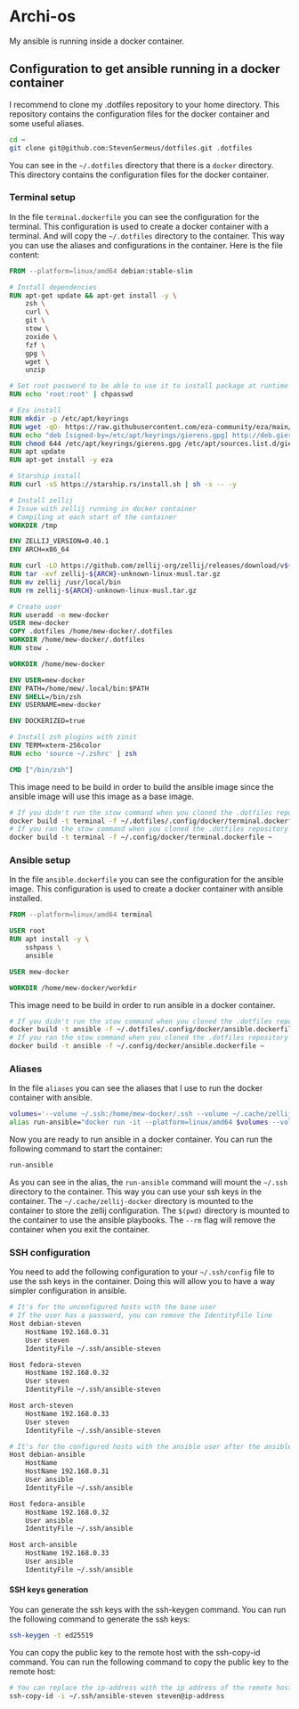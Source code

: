 # Archi-os

My ansible is running inside a docker container.

## Configuration to get ansible running in a docker container

I recommend to clone my .dotfiles repository to your home directory. This repository contains the configuration files for the docker container and some useful aliases.

```bash
cd ~
git clone git@github.com:StevenSermeus/dotfiles.git .dotfiles
```

You can see in the `~/.dotfiles` directory that there is a `docker` directory. This directory contains the configuration files for the docker container.

### Terminal setup

In the file `terminal.dockerfile` you can see the configuration for the terminal. This configuration is used to create a docker container with a terminal. And will copy the `~/.dotfiles` directory to the container. This way you can use the aliases and configurations in the container. Here is the file content:

```dockerfile
FROM --platform=linux/amd64 debian:stable-slim

# Install dependencies
RUN apt-get update && apt-get install -y \
    zsh \
    curl \
    git \
    stow \
    zoxide \
    fzf \
    gpg \
    wget \
    unzip

# Set root password to be able to use it to install package at runtime
RUN echo 'root:root' | chpasswd

# Eza install
RUN mkdir -p /etc/apt/keyrings
RUN wget -qO- https://raw.githubusercontent.com/eza-community/eza/main/deb.asc | gpg --dearmor -o /etc/apt/keyrings/gierens.gpg
RUN echo "deb [signed-by=/etc/apt/keyrings/gierens.gpg] http://deb.gierens.de stable main" | tee /etc/apt/sources.list.d/gierens.list
RUN chmod 644 /etc/apt/keyrings/gierens.gpg /etc/apt/sources.list.d/gierens.list
RUN apt update
RUN apt-get install -y eza

# Starship install
RUN curl -sS https://starship.rs/install.sh | sh -s -- -y

# Install zellij
# Issue with zellij running in docker container
# Compiling at each start of the container
WORKDIR /tmp

ENV ZELLIJ_VERSION=0.40.1
ENV ARCH=x86_64

RUN curl -LO https://github.com/zellij-org/zellij/releases/download/v${ZELLIJ_VERSION}/zellij-${ARCH}-unknown-linux-musl.tar.gz
RUN tar -xvf zellij-${ARCH}-unknown-linux-musl.tar.gz
RUN mv zellij /usr/local/bin
RUN rm zellij-${ARCH}-unknown-linux-musl.tar.gz

# Create user
RUN useradd -m mew-docker
USER mew-docker
COPY .dotfiles /home/mew-docker/.dotfiles
WORKDIR /home/mew-docker/.dotfiles
RUN stow .

WORKDIR /home/mew-docker

ENV USER=mew-docker
ENV PATH=/home/mew/.local/bin:$PATH
ENV SHELL=/bin/zsh
ENV USERNAME=mew-docker

ENV DOCKERIZED=true

# Install zsh plugins with zinit
ENV TERM=xterm-256color
RUN echo 'source ~/.zshrc' | zsh

CMD ["/bin/zsh"]
```

This image need to be build in order to build the ansible image since the ansible image will use this image as a base image.

```bash
# If you didn't run the stow command when you cloned the .dotfiles repository
docker build -t terminal -f ~/.dotfiles/.config/docker/terminal.dockerfile ~
# If you ran the stow command when you cloned the .dotfiles repository
docker build -t terminal -f ~/.config/docker/terminal.dockerfile ~
```

### Ansible setup

In the file `ansible.dockerfile` you can see the configuration for the ansible image. This configuration is used to create a docker container with ansible installed.

```dockerfile
FROM --platform=linux/amd64 terminal

USER root
RUN apt install -y \
    sshpass \
    ansible

USER mew-docker

WORKDIR /home/mew-docker/workdir
```

This image need to be build in order to run ansible in a docker container.

```bash
# If you didn't run the stow command when you cloned the .dotfiles repository
docker build -t ansible -f ~/.dotfiles/.config/docker/ansible.dockerfile ~
# If you ran the stow command when you cloned the .dotfiles repository
docker build -t ansible -f ~/.config/docker/ansible.dockerfile ~
```

### Aliases

In the file `aliases` you can see the aliases that I use to run the docker container with ansible.

```bash
volumes='--volume ~/.ssh:/home/mew-docker/.ssh --volume ~/.cache/zellij-docker:/home/mew-docker/.cache'
alias run-ansible="docker run -it --platform=linux/amd64 $volumes --volume $(pwd):/home/mew-docker/workdir --rm --name ansible ansible"
```

Now you are ready to run ansible in a docker container. You can run the following command to start the container:

```bash
run-ansible
```

As you can see in the alias, the `run-ansible` command will mount the `~/.ssh` directory to the container. This way you can use your ssh keys in the container. The `~/.cache/zellij-docker` directory is mounted to the container to store the zellij configuration. The `$(pwd)` directory is mounted to the container to use the ansible playbooks. The `--rm` flag will remove the container when you exit the container.

### SSH configuration

You need to add the following configuration to your `~/.ssh/config` file to use the ssh keys in the container. Doing this will allow you to have a way simpler configuration in ansible.

```bash
# It's for the unconfigured hosts with the base user
# If the user has a password, you can remove the IdentityFile line
Host debian-steven
    HostName 192.168.0.31
    User steven
    IdentityFile ~/.ssh/ansible-steven

Host fedora-steven
    HostName 192.168.0.32
    User steven
    IdentityFile ~/.ssh/ansible-steven

Host arch-steven
    HostName 192.168.0.33
    User steven
    IdentityFile ~/.ssh/ansible-steven

# It's for the configured hosts with the ansible user after the ansible bootstrap
Host debian-ansible
    HostName
    HostName 192.168.0.31
    User ansible
    IdentityFile ~/.ssh/ansible

Host fedora-ansible
    HostName 192.168.0.32
    User ansible
    IdentityFile ~/.ssh/ansible

Host arch-ansible
    HostName 192.168.0.33
    User ansible
    IdentityFile ~/.ssh/ansible
```

#### SSH keys generation

You can generate the ssh keys with the ssh-keygen command. You can run the following command to generate the ssh keys:

```bash
ssh-keygen -t ed25519
```

You can copy the public key to the remote host with the ssh-copy-id command. You can run the following command to copy the public key to the remote host:

```bash
# You can replace the ip-address with the ip address of the remote host and the steven with the user of the remote host and the ansible-steven with the path to the ssh key
ssh-copy-id -i ~/.ssh/ansible-steven steven@ip-address
```

